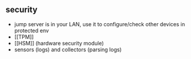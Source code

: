 ## security
- jump server is in your LAN, use it to configure/check other devices in protected env
- [[TPM]]
- [[HSM]] (hardware security module)
- sensors (logs) and collectors (parsing logs)